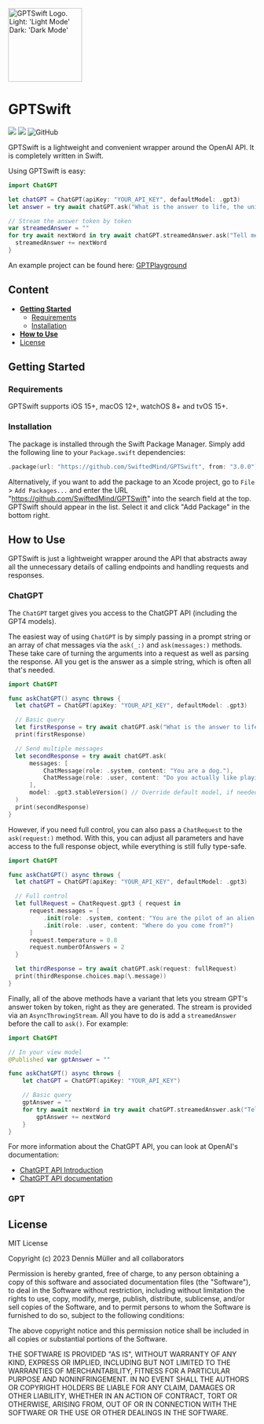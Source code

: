 <picture>
  <source width="150px" media="(prefers-color-scheme: dark)" srcset="https://user-images.githubusercontent.com/7083109/226196409-dc77e5ef-4036-482f-93f1-6f83b800b088.png">
  <img width="150px" alt="GPTSwift Logo. Light: 'Light Mode' Dark: 'Dark Mode'" srchttps://user-images.githubusercontent.com/7083109/226196411-2913b92f-e993-4ad2-8da9-79ac63f237b3.png">
</picture>

# GPTSwift
[![](https://img.shields.io/endpoint?url=https%3A%2F%2Fswiftpackageindex.com%2Fapi%2Fpackages%2FSwiftedMind%2FGPTSwift%2Fbadge%3Ftype%3Dswift-versions)](https://swiftpackageindex.com/SwiftedMind/GPTSwift)
[![](https://img.shields.io/endpoint?url=https%3A%2F%2Fswiftpackageindex.com%2Fapi%2Fpackages%2FSwiftedMind%2FGPTSwift%2Fbadge%3Ftype%3Dplatforms)](https://swiftpackageindex.com/SwiftedMind/GPTSwift)
![GitHub](https://img.shields.io/github/license/SwiftedMind/GPTSwift)

GPTSwift is a lightweight and convenient wrapper around the OpenAI API. It is completely written in Swift.

Using GPTSwift is easy:

```swift
import ChatGPT

let chatGPT = ChatGPT(apiKey: "YOUR_API_KEY", defaultModel: .gpt3)
let answer = try await chatGPT.ask("What is the answer to life, the universe and everything in it?")

// Stream the answer token by token
var streamedAnswer = ""
for try await nextWord in try await chatGPT.streamedAnswer.ask("Tell me a story about birds") {
  streamedAnswer += nextWord
}
```

An example project can be found here: [GPTPlayground](https://github.com/SwiftedMind/GPTPlayground/tree/main)

## Content

- [**Getting Started**](#getting-started)
  - [Requirements](#requirements)
  - [Installation](#installation)
- [**How to Use**](#how-to-use)
- [License](#license)

## Getting Started

### Requirements

GPTSwift supports iOS 15+, macOS 12+, watchOS 8+ and tvOS 15+.

### Installation

The package is installed through the Swift Package Manager. Simply add the following line to your `Package.swift` dependencies:

```swift
.package(url: "https://github.com/SwiftedMind/GPTSwift", from: "3.0.0")
```

Alternatively, if you want to add the package to an Xcode project, go to `File` > `Add Packages...` and enter the URL "https://github.com/SwiftedMind/GPTSwift" into the search field at the top. GPTSwift should appear in the list. Select it and click "Add Package" in the bottom right.

## How to Use

GPTSwift is just a lightweight wrapper around the API that abstracts away all the unnecessary details of calling endpoints and handling requests and responses.

### ChatGPT

The `ChatGPT` target gives you access to the ChatGPT API (including the GPT4 models).

The easiest way of using `ChatGPT` is by simply passing in a prompt string or an array of chat messages via the `ask(_:)` and `ask(messages:)` methods. These take care of turning the arguments into a request as well as parsing the response. All you get is the answer as a simple string, which is often all that's needed.

```swift
import ChatGPT

func askChatGPT() async throws {
  let chatGPT = ChatGPT(apiKey: "YOUR_API_KEY", defaultModel: .gpt3)

  // Basic query
  let firstResponse = try await chatGPT.ask("What is the answer to life, the universe and everything in it?")
  print(firstResponse)

  // Send multiple messages
  let secondResponse = try await chatGPT.ask(
      messages: [
          ChatMessage(role: .system, content: "You are a dog."),
          ChatMessage(role: .user, content: "Do you actually like playing fetch?")
      ],
      model: .gpt3.stableVersion() // Override default model, if needed
  )
  print(secondResponse)
}
```
                                                                                 
However, if you need full control, you can also pass a `ChatRequest` to the `ask(request:)` method. With this, you can adjust all parameters and have access to the full response object, while everything is still fully type-safe.
                                                                 
```swift
import ChatGPT

func askChatGPT() async throws {
  let chatGPT = ChatGPT(apiKey: "YOUR_API_KEY", defaultModel: .gpt3)

  // Full control
  let fullRequest = ChatRequest.gpt3 { request in
      request.messages = [
          .init(role: .system, content: "You are the pilot of an alien UFO. Be creative."),
          .init(role: .user, content: "Where do you come from?")
      ]
      request.temperature = 0.8
      request.numberOfAnswers = 2
  }

  let thirdResponse = try await chatGPT.ask(request: fullRequest)
  print(thirdResponse.choices.map(\.message))
}
```

Finally, all of the above methods have a variant that lets you stream GPT's answer token by token, right as they are generated. The stream is provided via an `AsyncThrowingStream`. All you have to do is add a `streamedAnswer` before the call to `ask()`. For example:

```swift
import ChatGPT

// In your view model
@Published var gptAnswer = ""

func askChatGPT() async throws {
    let chatGPT = ChatGPT(apiKey: "YOUR_API_KEY")

    // Basic query
    gptAnswer = ""
    for try await nextWord in try await chatGPT.streamedAnswer.ask("Tell me a funny story about birds") {
        gptAnswer += nextWord
    }
}
```

For more information about the ChatGPT API, you can look at OpenAI's documentation:
- [ChatGPT API Introduction](https://platform.openai.com/docs/guides/chat/chat-completions-beta)
- [ChatGPT API documentation](https://platform.openai.com/docs/api-reference/chat/create)


### GPT


                                                                                                      
## License

MIT License

Copyright (c) 2023 Dennis Müller and all collaborators

Permission is hereby granted, free of charge, to any person obtaining a copy of this software and associated documentation files (the "Software"), to deal in the Software without restriction, including without limitation the rights to use, copy, modify, merge, publish, distribute, sublicense, and/or sell copies of the Software, and to permit persons to whom the Software is furnished to do so, subject to the following conditions:

The above copyright notice and this permission notice shall be included in all copies or substantial portions of the Software.

THE SOFTWARE IS PROVIDED "AS IS", WITHOUT WARRANTY OF ANY KIND, EXPRESS OR IMPLIED, INCLUDING BUT NOT LIMITED TO THE WARRANTIES OF MERCHANTABILITY, FITNESS FOR A PARTICULAR PURPOSE AND NONINFRINGEMENT. IN NO EVENT SHALL THE AUTHORS OR COPYRIGHT HOLDERS BE LIABLE FOR ANY CLAIM, DAMAGES OR OTHER LIABILITY, WHETHER IN AN ACTION OF CONTRACT, TORT OR OTHERWISE, ARISING FROM, OUT OF OR IN CONNECTION WITH THE SOFTWARE OR THE USE OR OTHER DEALINGS IN THE SOFTWARE.
